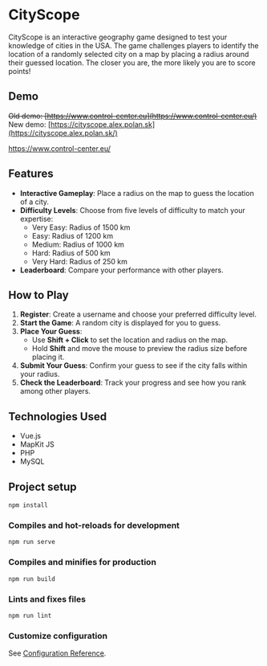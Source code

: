# CityScope

CityScope is an interactive geography game designed to test your knowledge of cities in the USA. The game challenges players to identify the location of a randomly selected city on a map by placing a radius around their guessed location. The closer you are, the more likely you are to score points!

## Demo
~~Old demo: [https://www.control-center.eu](https://www.control-center.eu/)~~
New demo: [https://cityscope.alex.polan.sk](https://cityscope.alex.polan.sk/)

https://www.control-center.eu/
## Features
- **Interactive Gameplay**: Place a radius on the map to guess the location of a city.
- **Difficulty Levels**: Choose from five levels of difficulty to match your expertise:
  - Very Easy: Radius of 1500 km
  - Easy: Radius of 1200 km
  - Medium: Radius of 1000 km
  - Hard: Radius of 500 km
  - Very Hard: Radius of 250 km
- **Leaderboard**: Compare your performance with other players.

## How to Play
1. **Register**: Create a username and choose your preferred difficulty level.
2. **Start the Game**: A random city is displayed for you to guess.
3. **Place Your Guess**:
   - Use **Shift + Click** to set the location and radius on the map.
   - Hold **Shift** and move the mouse to preview the radius size before placing it.
4. **Submit Your Guess**: Confirm your guess to see if the city falls within your radius.
5. **Check the Leaderboard**: Track your progress and see how you rank among other players.

## Technologies Used
- Vue.js
- MapKit JS
- PHP
- MySQL

## Project setup
```
npm install
```

### Compiles and hot-reloads for development
```
npm run serve
```

### Compiles and minifies for production
```
npm run build
```

### Lints and fixes files
```
npm run lint
```

### Customize configuration
See [Configuration Reference](https://cli.vuejs.org/config/).
